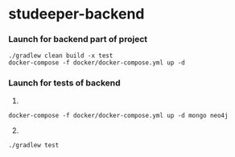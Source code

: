 # studeeper-backend

### Launch for backend part of project
```
./gradlew clean build -x test
docker-compose -f docker/docker-compose.yml up -d
```

### Launch for tests of backend

1. 
```
docker-compose -f docker/docker-compose.yml up -d mongo neo4j
```

2.
```
./gradlew test
```
